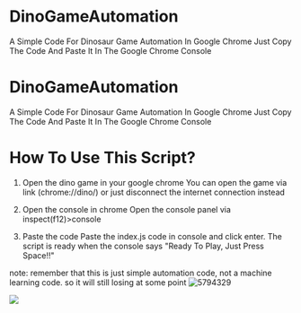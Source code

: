 # DinoGameAutomation
A Simple Code For Dinosaur Game Automation In Google Chrome Just Copy The Code And Paste It In The Google Chrome Console

# DinoGameAutomation
A Simple Code For Dinosaur Game Automation In Google Chrome Just Copy The Code And Paste It In The Google Chrome Console

# How To Use This Script?
1. Open the dino game in your google chrome
You can open the game via link (chrome://dino/) or just disconnect the internet connection instead

2. Open the console in chrome
Open the console panel via inspect(f12)>console

3. Paste the code
Paste the index.js code in console and click enter. The script is ready when the console says "Ready To Play, Just Press Space!!"

note: remember that this is just simple automation code, not a machine learning code. so it will still losing at some point
![5794329](https://user-images.githubusercontent.com/109901480/181290365-29512758-2383-42ab-b47f-61ea8e3efe05.jpg)

![](https://github.com/AdeloTh-Dev/DinoGameAutomation/blob/main/giphy.gif)




